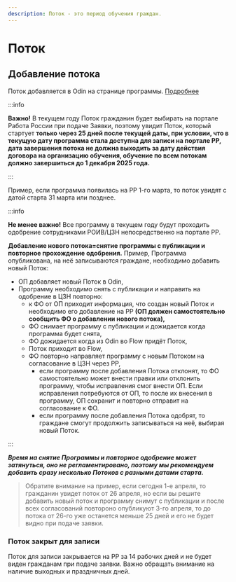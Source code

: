 ```yaml
---
description: Поток - это период обучения граждан.
---
```


# Поток

## Добавление потока <a href="#dobavlenie-potoka" id="dobavlenie-potoka"></a>

Поток добавляется в Odin на странице программы. [Подробнее](https://informa.gitbook.io/odin/instrukcii-po-rabote/dobavit-programmu-v-ramkakh-proekta-demografiya#dobavlenie-potoka)​

:::info

**Важно!** В текущем году Поток гражданин будет выбирать на портале Работа России при подаче Заявки, поэтому увидит Поток, который стартует **только через 25 дней после текущей даты, при условии, что в текущую дату программа стала доступна для записи на портале РР, дата завершения потока не должна выходить за дату действия договора на организацию обучения, обучение по всем потокам должно завершиться до 1 декабря 2025 года.**

:::

Пример, если программа появилась на РР 1-го марта, то поток увидят с датой старта 31 марта или позднее.

:::info

**Не менее важно!** Все программу в текущем году будут проходить одобрение сотрудниками РОИВ/ЦЗН непосредственно на портале РР.

**Добавление нового потока=снятие программы с публикации и повторное прохождение одобрения.** Пример,  Программа опубликована, на неё записываются граждане, необходимо добавить новый Поток:

* ОП добавляет новый Поток в Odin,
* Программу необходимо снять с публикации и направить на одобрение в ЦЗН повторно:
  * к ФО от ОП приходит информация, что создан новый Поток и необходимо его добавление на РР **(ОП должен самостоятельно сообщить ФО о добавлении нового потока),**
  * ФО снимает программу с публикации и дожидается когда программа будет снята,
  * ФО дожидается когда из Odin во Flow придёт Поток,
  * Поток приходит во Flow,
  * ФО повторно направляет программу с новым Потоком на согласование в ЦЗН через РР,
    * если программу после добавления Потока отклонят, то ФО самостоятельно может внести правки или отклонить программу, чтобы исправления смог внести ОП. Если исправления потребуются от ОП, то после их внесения в программу,  ОП сохранит и повторно отправит на согласование к ФО.
    * если программу после добавления Потока одобрят, то граждане смогут продолжить записываться на неё, выбирая новый Поток.

:::

_**Время на снятие Программы и повторное одобрение может затянуться, оно не регламентировано, поэтому мы рекомендуем добавить сразу несколько Потоков с разными датами старта.**_

> Обратите внимание на пример, если сегодня 1-е апреля, то гражданин увидет поток от 26 апреля, но если вы решите добавить новый поток и программу снимут с публикации и после всех согласований повтороно опубликуют 3-го апреля, то до потока от 26-го уже останется меньше 25 дней и его не будет видно при подаче заявки.

### Поток закрыт для записи <a href="#potok-zakryt-dlya-zapisi" id="potok-zakryt-dlya-zapisi"></a>

Поток для записи закрывается на РР за 14 рабочих дней и не будет виден гражданам при подаче заявки. Важно обращать внимание на наличие выходных и праздничных дней.
